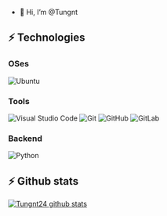 - 👋 Hi, I’m @Tungnt

## ⚡ Technologies
### OSes
![Ubuntu](https://img.shields.io/badge/Ubuntu-0068C8?style=for-the-badge&logo=ubuntu)

### Tools
![Visual Studio Code](https://img.shields.io/badge/-Visual%20Studio%20Code-0068C8?style=for-the-badge&logo=visual-studio-code)
![Git](https://img.shields.io/badge/-Git-black?style=for-the-badge&logo=git)
![GitHub](https://img.shields.io/badge/-GitHub-181717?style=for-the-badge&logo=github)
![GitLab](https://img.shields.io/badge/-GitLab-FCA121?style=for-the-badge&logo=gitlab)

### Backend
![Python](https://img.shields.io/badge/-Python-black?style=for-the-badge&logo=Python)

## ⚡ Github stats
[![Tungnt24 github stats](https://github-readme-stats.vercel.app/api?username=Tungnt24&count_private=true&show_icons=true&theme=gruvbox)](https://github-readme-stats.vercel.app/api?username=Tungnt24&count_private=true&show_icons=true&theme=gruvbox)
